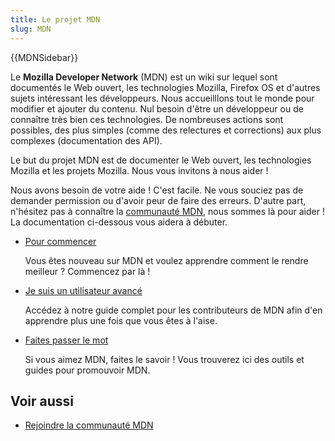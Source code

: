 ```yaml
---
title: Le projet MDN
slug: MDN
---
```


{{MDNSidebar}}

Le **Mozilla Developer Network** (MDN) est un wiki sur lequel sont documentés le Web ouvert, les technologies Mozilla, Firefox OS et d'autres sujets intéressant les développeurs. Nous accueilllons tout le monde pour modifier et ajouter du contenu. Nul besoin d'être un développeur ou de connaître très bien ces technologies. De nombreuses actions sont possibles, des plus simples (comme des relectures et corrections) aux plus complexes (documentation des API).

Le but du projet MDN est de documenter le Web ouvert, les technologies Mozilla et les projets Mozilla. Nous vous invitons à nous aider !

Nous avons besoin de votre aide ! C'est facile. Ne vous souciez pas de demander permission ou d'avoir peur de faire des erreurs. D'autre part, n'hésitez pas à connaître la [communauté MDN](/fr/docs/MDN/Rejoindre_la_communauté), nous sommes là pour aider ! La documentation ci-dessous vous aidera à débuter.

- [Pour commencer](/fr/docs/MDN/Community/Getting_started)

  Vous êtes nouveau sur MDN et voulez apprendre comment le rendre meilleur ? Commencez par là !

- [Je suis un utilisateur avancé](/fr/docs/conflicting/MDN/Community)

  Accédez à notre guide complet pour les contributeurs de MDN afin d'en apprendre plus une fois que vous êtes à l'aise.

- [Faites passer le mot](/fr/docs/MDN/Promotion_de_MDN)

  Si vous aimez MDN, faites le savoir ! Vous trouverez ici des outils et guides pour promouvoir MDN.

## Voir aussi

- [Rejoindre la communauté MDN](/fr/docs/MDN/Rejoindre_la_communauté)
